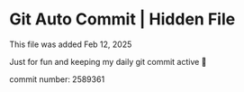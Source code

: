 # Git Auto Commit | Hidden File

This file was added Feb 12, 2025

Just for fun and keeping my daily git commit active 🤪

commit number: 2589361

